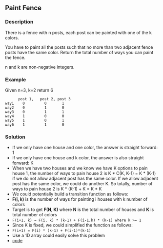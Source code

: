 ## Paint Fence

### Description

There is a fence with n posts, each post can be painted with one of the k colors.

You have to paint all the posts such that no more than two adjacent fence posts have the same color.
Return the total number of ways you can paint the fence.

n and k are non-negative integers.

### Example
Given n=3, k=2 return 6
```
      post 1,   post 2, post 3
way1    0         0       1 
way2    0         1       0
way3    0         1       1
way4    1         0       0
way5    1         0       1
way6    1         1       0
```

### Solution

- If we only have one house and one color, the answer is straight forward: 1
- If we only have one house and k color, the answer is also straight forward: K
- When we have two houses and we know we have K options to pain house 1, the number of ways to pain house 2 is K * C(K, K-1) = K * (K-1) if we do not allow adjacent post has the same color. If we allow adjacent post has the same color, we could do another K. So totally, number of ways to pain house 2 is K * (K-1) + K = K * K
- We could potentially build a transition function as follows:
- **F(i, k)** is the number of ways for painting i houses with k number of colors
- Target is to get **F(N, K)** where **N** is the total number of houses and **K** is total number of colors
- ```F(i+1, k) = F(i, k) * (k-1) + F(i-1,k) * (k-1) where k >= 1```
- Since K is fixed, we could simplified the function as follows:
- ```F(i+1) = F(i) * (k-1) + F(i-1)*(k-1)```
- Use a 1D array could easily solve this problem
- [code](https://github.com/childxr/lintleetcode/blob/master/google/PaintFence/solution.py)
